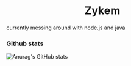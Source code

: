 
<h1 align="center">Zykem</h1>

<p align="center">

</p>
currently messing around with node.js and java

### Github stats
![Anurag's GitHub stats](https://github-readme-stats.vercel.app/api?username=Zykem&show_icons=true&theme=dracula)


<br />

